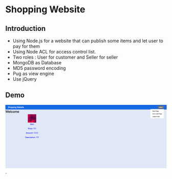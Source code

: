 # Shopping Website
## Introduction
* Using Node.js for a website that can publish some items and let user to pay for them
* Using Node ACL for access control list.
* Two roles : User for customer and Seller for seller
* MongoDB as Database
* MD5 password encoding
* Pug as view engine
* Use jQuery
## Demo
![picture](public/images/demo.png) .
